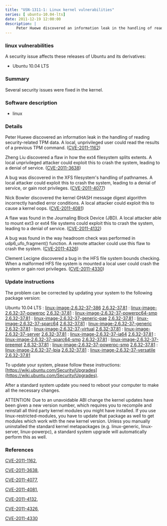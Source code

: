 ```yaml
---
title: "USN-1311-1: Linux kernel vulnerabilities"
series: [ ubuntu-10.04-lts]
date: 2011-12-19 12:00:00
description: |
     Peter Huewe discovered an information leak in the handling of reading security-related TPM data. A local, unprivileged user could read the results of a previous TPM command. ([CVE-2011-1162](http://people.ubuntu.com/~ubuntu-security/cve/CVE-2011-1162))
--- 
```

 
 


### linux vulnerabilities

A security issue affects these releases of Ubuntu and its derivatives:

* Ubuntu 10.04 LTS

### Summary

Several security issues were fixed in the kernel. 

### Software description

* linux 

### Details

 Peter Huewe discovered an information leak in the handling of reading security-related TPM data. A local, unprivileged user could read the results of a previous TPM command. ([CVE-2011-1162](http://people.ubuntu.com/~ubuntu-security/cve/CVE-2011-1162))

Zheng Liu discovered a flaw in how the ext4 filesystem splits extents. A local unprivileged attacker could exploit this to crash the system, leading to a denial of service. ([CVE-2011-3638](http://people.ubuntu.com/~ubuntu-security/cve/CVE-2011-3638))

A bug was discovered in the XFS filesystem&#39;s handling of pathnames. A local attacker could exploit this to crash the system, leading to a denial of service, or gain root privileges. ([CVE-2011-4077](http://people.ubuntu.com/~ubuntu-security/cve/CVE-2011-4077))

Nick Bowler discovered the kernel GHASH message digest algorithm incorrectly handled error conditions. A local attacker could exploit this to cause a kernel oops. ([CVE-2011-4081](http://people.ubuntu.com/~ubuntu-security/cve/CVE-2011-4081))

A flaw was found in the Journaling Block Device (JBD). A local attacker able to mount ext3 or ext4 file systems could exploit this to crash the system, leading to a denial of service. ([CVE-2011-4132](http://people.ubuntu.com/~ubuntu-security/cve/CVE-2011-4132))

A bug was found in the way headroom check was performed in udp6_ufo_fragment() function. A remote attacker could use this flaw to crash the system. ([CVE-2011-4326](http://people.ubuntu.com/~ubuntu-security/cve/CVE-2011-4326))

Clement Lecigne discovered a bug in the HFS file system bounds checking. When a malformed HFS file system is mounted a local user could crash the system or gain root privileges. ([CVE-2011-4330](http://people.ubuntu.com/~ubuntu-security/cve/CVE-2011-4330)) 

### Update instructions

The problem can be corrected by updating your system to the following package version:

Ubuntu 10.04 LTS
 : [linux-image-2.6.32-37-386](https://launchpad.net/ubuntu/+source/linux) <span> [2.6.32-37.81](https://launchpad.net/ubuntu/+source/linux/2.6.32-37.81) </span> 
 : [linux-image-2.6.32-37-powerpc](https://launchpad.net/ubuntu/+source/linux) <span> [2.6.32-37.81](https://launchpad.net/ubuntu/+source/linux/2.6.32-37.81) </span> 
 : [linux-image-2.6.32-37-powerpc64-smp](https://launchpad.net/ubuntu/+source/linux) <span> [2.6.32-37.81](https://launchpad.net/ubuntu/+source/linux/2.6.32-37.81) </span> 
 : [linux-image-2.6.32-37-generic-pae](https://launchpad.net/ubuntu/+source/linux) <span> [2.6.32-37.81](https://launchpad.net/ubuntu/+source/linux/2.6.32-37.81) </span> 
 : [linux-image-2.6.32-37-sparc64](https://launchpad.net/ubuntu/+source/linux) <span> [2.6.32-37.81](https://launchpad.net/ubuntu/+source/linux/2.6.32-37.81) </span> 
 : [linux-image-2.6.32-37-generic](https://launchpad.net/ubuntu/+source/linux) <span> [2.6.32-37.81](https://launchpad.net/ubuntu/+source/linux/2.6.32-37.81) </span> 
 : [linux-image-2.6.32-37-virtual](https://launchpad.net/ubuntu/+source/linux) <span> [2.6.32-37.81](https://launchpad.net/ubuntu/+source/linux/2.6.32-37.81) </span> 
 : [linux-image-2.6.32-37-server](https://launchpad.net/ubuntu/+source/linux) <span> [2.6.32-37.81](https://launchpad.net/ubuntu/+source/linux/2.6.32-37.81) </span> 
 : [linux-image-2.6.32-37-ia64](https://launchpad.net/ubuntu/+source/linux) <span> [2.6.32-37.81](https://launchpad.net/ubuntu/+source/linux/2.6.32-37.81) </span> 
 : [linux-image-2.6.32-37-sparc64-smp](https://launchpad.net/ubuntu/+source/linux) <span> [2.6.32-37.81](https://launchpad.net/ubuntu/+source/linux/2.6.32-37.81) </span> 
 : [linux-image-2.6.32-37-preempt](https://launchpad.net/ubuntu/+source/linux) <span> [2.6.32-37.81](https://launchpad.net/ubuntu/+source/linux/2.6.32-37.81) </span> 
 : [linux-image-2.6.32-37-powerpc-smp](https://launchpad.net/ubuntu/+source/linux) <span> [2.6.32-37.81](https://launchpad.net/ubuntu/+source/linux/2.6.32-37.81) </span> 
 : [linux-image-2.6.32-37-lpia](https://launchpad.net/ubuntu/+source/linux) <span> [2.6.32-37.81](https://launchpad.net/ubuntu/+source/linux/2.6.32-37.81) </span> 
 : [linux-image-2.6.32-37-versatile](https://launchpad.net/ubuntu/+source/linux) <span> [2.6.32-37.81](https://launchpad.net/ubuntu/+source/linux/2.6.32-37.81) </span> 

To update your system, please follow these instructions: [https://wiki.ubuntu.com/Security/Upgrades](https://wiki.ubuntu.com/Security/Upgrades).

After a standard system update you need to reboot your computer to make all the necessary changes.

ATTENTION: Due to an unavoidable ABI change the kernel updates have been given a new version number, which requires you to recompile and reinstall all third party kernel modules you might have installed. If you use linux-restricted-modules, you have to update that package as well to get modules which work with the new kernel version. Unless you manually uninstalled the standard kernel metapackages (e.g. linux-generic, linux-server, linux-powerpc), a standard system upgrade will automatically perform this as well. 

### References

 
 [CVE-2011-1162](http://people.ubuntu.com/~ubuntu-security/cve/CVE-2011-1162), 

 [CVE-2011-3638](http://people.ubuntu.com/~ubuntu-security/cve/CVE-2011-3638), 

 [CVE-2011-4077](http://people.ubuntu.com/~ubuntu-security/cve/CVE-2011-4077), 

 [CVE-2011-4081](http://people.ubuntu.com/~ubuntu-security/cve/CVE-2011-4081), 

 [CVE-2011-4132](http://people.ubuntu.com/~ubuntu-security/cve/CVE-2011-4132), 

 [CVE-2011-4326](http://people.ubuntu.com/~ubuntu-security/cve/CVE-2011-4326), 

 [CVE-2011-4330](http://people.ubuntu.com/~ubuntu-security/cve/CVE-2011-4330)
 

